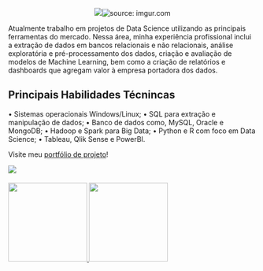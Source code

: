 <p align = "center">
  <img src = href="https://imgur.com/G7hYVoO"><img src="https://i.imgur.com/G7hYVoO.png" title="source: imgur.com" /></a>
</p>

Atualmente trabalho em projetos de Data Science utilizando as principais ferramentas do mercado. 
Nessa área, minha experiência profissional inclui a extração de dados em bancos relacionais e não relacionais, análise exploratória e pré-processamento dos dados, criação e avaliação de modelos de Machine Learning, bem como a criação de relatórios e dashboards que agregam valor à empresa portadora dos dados.

## Principais Habilidades Técnincas

• Sistemas operacionais Windows/Linux;
• SQL para extração e manipulação de dados; 
• Banco de dados como, MySQL, Oracle e MongoDB;
• Hadoop e Spark para Big Data; 
• Python e R com foco em Data Science;
• Tableau, Qlik Sense e PowerBI.

Visite meu [portfólio de projeto](https://rafaelgfelippe.github.io/)!

<div> 
  <a href="https://www.linkedin.com/in/rafaelfelippe/" target="_blank"><img src="https://img.shields.io/badge/-LinkedIn-%230077B5?style=for-the-  badge&logo=linkedin&logoColor=white" target="_blank"></a> 
</div>

####
 <div>
  <a href="https://github.com/rafaelgfelippe">
  <img height="160em" src="https://github-readme-stats.vercel.app/api?username=rafaelgfelippe&show_icons=true&theme=dracula&include_all_commits=true&count_private=true"/>
  <img height="160em" src="https://github-readme-stats.vercel.app/api/top-langs/?username=rafaelgfelippe&layout=compact&langs_count=7&theme=dracula"/>
 </div>
